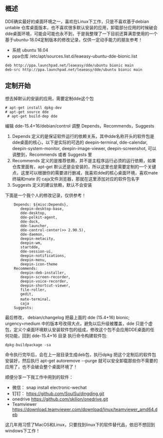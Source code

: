 ## 概述

DDE确实最好的桌面环境之一，喜欢在Linux下工作，只是不喜欢基于debian untable 仓库桌面版本，也不喜欢很多默认安装的应用，卸载部分应用的时候破会dde桌面环境，可能会可能也永不到，于是我整理了一下目前还算满意使用的一个基于ubuntu-18.04定制版本的修改记录，仅供一定动手能力的朋友参考！

* 系统 ubuntu 18.04 
* ppa仓库 /etc/apt/sources.list.d/leaeasy-ubuntu-dde-bionic.list
```
deb http://ppa.launchpad.net/leaeasy/dde/ubuntu bionic main
deb-src http://ppa.launchpad.net/leaeasy/dde/ubuntu bionic main
```
## 定制开始

想去掉默认的安装的应用，需要定制dde这个包

```
# apt-get install dpkg-dev
# apt-get source dde
 # apt-get build-dep dde
```

编辑   dde-15.4+16/debian/control 调整 Depends，Recommends，Suggests

1. Depends           定义的是保证软件运行的依赖关系，其中dde名称开头的软件包是dde桌面的核心，以下是实际的可选的 deepin-terminal, dde-calendar, deepin-system-monitor, deepin-image-viewer, deepin-screenshot, 可以调整到，Recommends 或者 Suggests 里
2. Recommends 定义的是推荐依赖，并不是主程序运行必须的运行依赖，如果仓库里面有，apt-get 默认还是会安装的，所以这里也是需要定制的一个关键点，这里可以根据你的需要进行删减，我喜欢dde的核心桌面环境，喜欢mate终端和mate 的 caja文件浏览器，那就在这里添加对应的软件包名字
3. Suggests          定义的建议依赖，默认不会安装


下面是一个我个人的修改记录，仅供参考！

```
    Depends: ${misc:Depends},
       deepin-desktop-base,
       dde-desktop,
       dde-polkit-agent,
       dde-dock,
       dde-launcher,
       dde-control-center(>> 2.90.5),
       dde-daemon,
       deepin-metacity,
       deepin-wm,
       startdde,
       dde-session-ui,
       deepin-notifications,
       deepin-menu,
       deepin-icon-theme
    Recommends:
       deepin-deb-installer,
       deepin-screen-recorder,
       deepin-voice-recorder,
       deepin-shortcut-viewer,
       file-roller,
       gedit,
       mate-terminal，
       caja
    Suggests:
```

最后修改， debian/changelog 把最上面的 dde (15.4+16) bionic; urgency=medium 中的版本号改得大点，避免以后升级被覆盖，dde 只是个虚包，定义个桌面环境默认安装软件包的组成，修改这个包不会应用DDE桌面的任何功能，回到 dde-15.4+16 目录  执行命令构建软件包:

```
dpkg-buildpackage -sa
```

命令执行完毕后，会在上一层目录生成deb包，执行dpkg 把这个定制后的软件包安装好，然后执行 apt-get autoremove --purge 就可以安全卸载那些你不需要的应用了，也不会破会整个桌面环境了！

顺便分享一下我工作中用到的软件：

*    微信：             snap install electronic-wechat
*   钉钉：             https://github.com/SoulSu/dingding.git
*    onedrive        https://github.com/skilion/onedrive.git
*   Teamviewer https://download.teamviewer.com/download/linux/teamviewer_amd64.deb


这几年用习惯了MacOS和Linux，只要找到linux下的软件替代品，依旧不想回到windows下工作！
